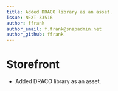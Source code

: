 ```yaml
---
title: Added DRACO library as an asset.
issue: NEXT-33516
author: ffrank
author_email: f.frank@snapadmin.net
author_github: ffrank
---
```

# Storefront
* Added DRACO library as an asset.
